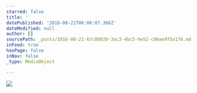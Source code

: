```yaml
---
starred: false
title: ''
datePublished: '2016-08-21T06:06:07.366Z'
dateModified: null
author: []
sourcePath: _posts/2016-08-21-67c80820-3ac3-4bc5-9e52-c96ae975a176.md
inFeed: true
hasPage: false
inNav: false
_type: MediaObject

---
```

![](https://the-grid-user-content.s3-us-west-2.amazonaws.com/cc13f3e1-d648-426b-b3a3-5129c6504ee9.jpg)